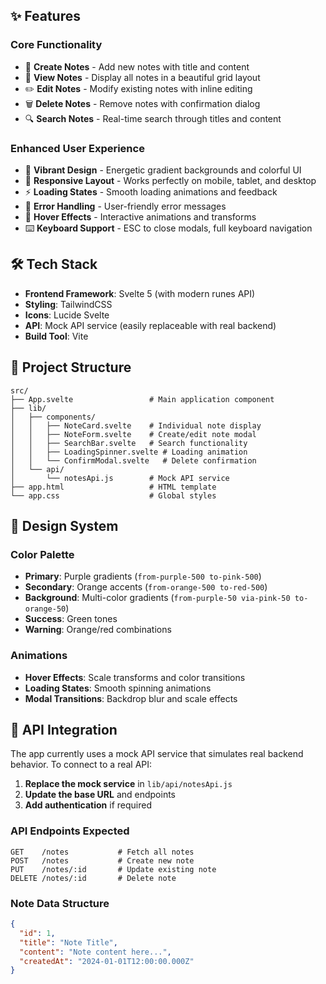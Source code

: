 
## ✨ Features

### Core Functionality

- 📝 **Create Notes** - Add new notes with title and content
- 👀 **View Notes** - Display all notes in a beautiful grid layout
- ✏️ **Edit Notes** - Modify existing notes with inline editing
- 🗑️ **Delete Notes** - Remove notes with confirmation dialog
- 🔍 **Search Notes** - Real-time search through titles and content


### Enhanced User Experience

- 🎨 **Vibrant Design** - Energetic gradient backgrounds and colorful UI
- 📱 **Responsive Layout** - Works perfectly on mobile, tablet, and desktop
- ⚡ **Loading States** - Smooth loading animations and feedback
- 🚨 **Error Handling** - User-friendly error messages
- 💫 **Hover Effects** - Interactive animations and transforms
- ⌨️ **Keyboard Support** - ESC to close modals, full keyboard navigation


## 🛠️ Tech Stack

- **Frontend Framework**: Svelte 5 (with modern runes API)
- **Styling**: TailwindCSS
- **Icons**: Lucide Svelte
- **API**: Mock API service (easily replaceable with real backend)
- **Build Tool**: Vite


## 📁 Project Structure

```plaintext
src/
├── App.svelte                 # Main application component
├── lib/
│   ├── components/
│   │   ├── NoteCard.svelte    # Individual note display
│   │   ├── NoteForm.svelte    # Create/edit note modal
│   │   ├── SearchBar.svelte   # Search functionality
│   │   ├── LoadingSpinner.svelte # Loading animation
│   │   └── ConfirmModal.svelte   # Delete confirmation
│   └── api/
│       └── notesApi.js        # Mock API service
├── app.html                   # HTML template
└── app.css                    # Global styles
```

## 🎨 Design System

### Color Palette

- **Primary**: Purple gradients (`from-purple-500 to-pink-500`)
- **Secondary**: Orange accents (`from-orange-500 to-red-500`)
- **Background**: Multi-color gradients (`from-purple-50 via-pink-50 to-orange-50`)
- **Success**: Green tones
- **Warning**: Orange/red combinations


### Animations

- **Hover Effects**: Scale transforms and color transitions
- **Loading States**: Smooth spinning animations
- **Modal Transitions**: Backdrop blur and scale effects


## 🔌 API Integration

The app currently uses a mock API service that simulates real backend behavior. To connect to a real API:

1. **Replace the mock service** in `lib/api/notesApi.js`
2. **Update the base URL** and endpoints
3. **Add authentication** if required


### API Endpoints Expected

```plaintext
GET    /notes           # Fetch all notes
POST   /notes           # Create new note
PUT    /notes/:id       # Update existing note
DELETE /notes/:id       # Delete note
```

### Note Data Structure

```json
{
  "id": 1,
  "title": "Note Title",
  "content": "Note content here...",
  "createdAt": "2024-01-01T12:00:00.000Z"
}
```